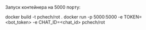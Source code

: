 Запуск контейнера на 5000 порту:

docker build -t pchech/rot .
docker run -p 5000:5000 -e TOKEN=<bot_token> -e CHAT_ID=<chat_id> pchech/rot
